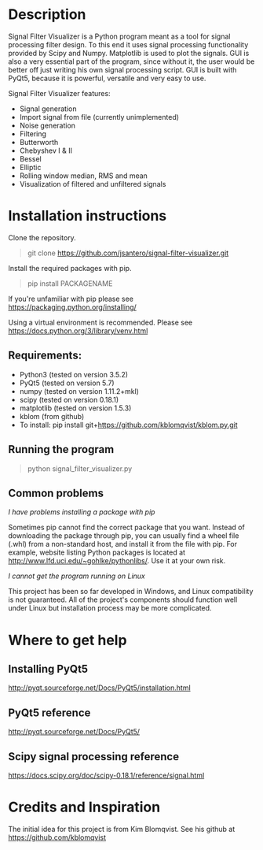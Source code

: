 # Description

Signal Filter Visualizer is a Python program meant as a tool for
signal processing filter design. To this end it uses signal processing
functionality provided by Scipy and Numpy. Matplotlib is used to plot the
signals. GUI is also a very essential part of the program, since without it,
the user would be better off just writing his own signal processing script.
GUI is built with PyQt5, because it is powerful, versatile and very easy to use.

Signal Filter Visualizer features:
* Signal generation
* Import signal from file (currently unimplemented)
* Noise generation
* Filtering
 * Butterworth
 * Chebyshev I & II
 * Bessel
 * Elliptic
 * Rolling window median, RMS and mean
* Visualization of filtered and unfiltered signals

# Installation instructions

Clone the repository.
> git clone https://github.com/jsantero/signal-filter-visualizer.git

Install the required packages with pip.
> pip install PACKAGENAME

If you're unfamiliar with pip please see
https://packaging.python.org/installing/

Using a virtual environment is recommended. Please see
https://docs.python.org/3/library/venv.html

## Requirements:
* Python3 (tested on version 3.5.2)
* PyQt5 (tested on version 5.7)
* numpy (tested on version 1.11.2+mkl)
* scipy (tested on version 0.18.1)
* matplotlib (tested on version 1.5.3)
* kblom (from github)
 * To install: pip install git+https://github.com/kblomqvist/kblom.py.git

## Running the program
> python signal_filter_visualizer.py

## Common problems
*I have problems installing a package with pip*

Sometimes pip cannot find the correct package that you want. Instead of
downloading the package through pip, you can usually find a wheel file (.whl)
from a non-standard host, and install it from the file with pip. For example,
website listing Python packages is located at
http://www.lfd.uci.edu/~gohlke/pythonlibs/. Use it at your own risk.

*I cannot get the program running on Linux*

This project has been so far developed in Windows, and Linux compatibility is
not guaranteed. All of the project's components should function well under Linux
but installation process may be more complicated.

# Where to get help

## Installing PyQt5
http://pyqt.sourceforge.net/Docs/PyQt5/installation.html

## PyQt5 reference
http://pyqt.sourceforge.net/Docs/PyQt5/

## Scipy signal processing reference
https://docs.scipy.org/doc/scipy-0.18.1/reference/signal.html

# Credits and Inspiration

The initial idea for this project is from Kim Blomqvist. See his github at
https://github.com/kblomqvist
